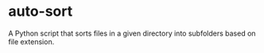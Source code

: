 # auto-sort
A Python script that sorts files in a given directory into subfolders based on file extension. 
